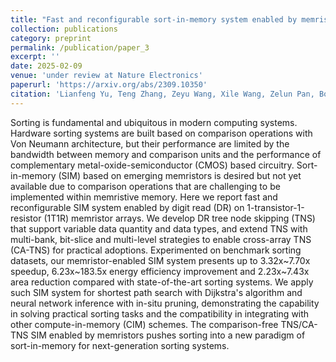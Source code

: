 ```yaml
---
title: "Fast and reconfigurable sort-in-memory system enabled by memristors"
collection: publications
category: preprint
permalink: /publication/paper_3
excerpt: ''
date: 2025-02-09
venue: 'under review at Nature Electronics'
paperurl: 'https://arxiv.org/abs/2309.10350'
citation: 'Lianfeng Yu, Teng Zhang, Zeyu Wang, Xile Wang, Zelun Pan, Bowen Wang, Zhaokun Jing, Jiaxin Liu, Yuqi Li, Yihang Zhu, Bonan Yan, Yaoyu Tao*, Yuchao Yang*'
---
```


Sorting is fundamental and ubiquitous in modern computing systems. Hardware sorting systems are built based on comparison operations with Von Neumann architecture, but their performance are limited by the bandwidth between memory and comparison units and the performance of complementary metal-oxide-semiconductor (CMOS) based circuitry. Sort-in-memory (SIM) based on emerging memristors is desired but not yet available due to comparison operations that are challenging to be implemented within memristive memory. Here we report fast and reconfigurable SIM system enabled by digit read (DR) on 1-transistor-1-resistor (1T1R) memristor arrays. We develop DR tree node skipping (TNS) that support variable data quantity and data types, and extend TNS with multi-bank, bit-slice and multi-level strategies to enable cross-array TNS (CA-TNS) for practical adoptions. Experimented on benchmark sorting datasets, our memristor-enabled SIM system presents up to 3.32x~7.70x speedup, 6.23x~183.5x energy efficiency improvement and 2.23x~7.43x area reduction compared with state-of-the-art sorting systems. We apply such SIM system for shortest path search with Dijkstra's algorithm and neural network inference with in-situ pruning, demonstrating the capability in solving practical sorting tasks and the compatibility in integrating with other compute-in-memory (CIM) schemes. The comparison-free TNS/CA-TNS SIM enabled by memristors pushes sorting into a new paradigm of sort-in-memory for next-generation sorting systems.
